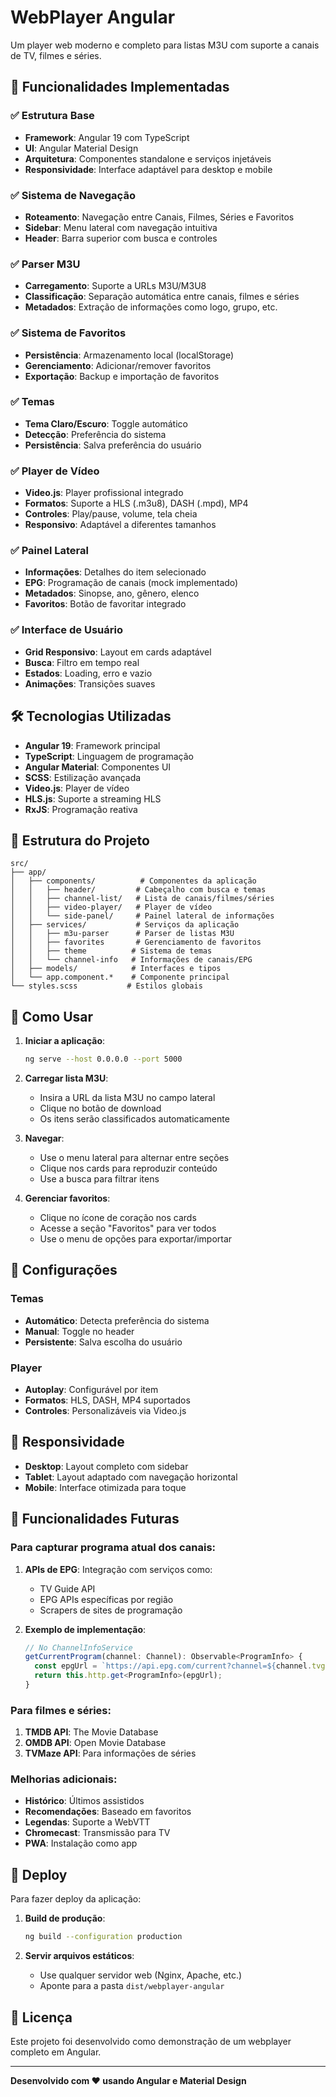 # WebPlayer Angular

Um player web moderno e completo para listas M3U com suporte a canais de TV, filmes e séries.

## 🚀 Funcionalidades Implementadas

### ✅ Estrutura Base
- **Framework**: Angular 19 com TypeScript
- **UI**: Angular Material Design
- **Arquitetura**: Componentes standalone e serviços injetáveis
- **Responsividade**: Interface adaptável para desktop e mobile

### ✅ Sistema de Navegação
- **Roteamento**: Navegação entre Canais, Filmes, Séries e Favoritos
- **Sidebar**: Menu lateral com navegação intuitiva
- **Header**: Barra superior com busca e controles

### ✅ Parser M3U
- **Carregamento**: Suporte a URLs M3U/M3U8
- **Classificação**: Separação automática entre canais, filmes e séries
- **Metadados**: Extração de informações como logo, grupo, etc.

### ✅ Sistema de Favoritos
- **Persistência**: Armazenamento local (localStorage)
- **Gerenciamento**: Adicionar/remover favoritos
- **Exportação**: Backup e importação de favoritos

### ✅ Temas
- **Tema Claro/Escuro**: Toggle automático
- **Detecção**: Preferência do sistema
- **Persistência**: Salva preferência do usuário

### ✅ Player de Vídeo
- **Video.js**: Player profissional integrado
- **Formatos**: Suporte a HLS (.m3u8), DASH (.mpd), MP4
- **Controles**: Play/pause, volume, tela cheia
- **Responsivo**: Adaptável a diferentes tamanhos

### ✅ Painel Lateral
- **Informações**: Detalhes do item selecionado
- **EPG**: Programação de canais (mock implementado)
- **Metadados**: Sinopse, ano, gênero, elenco
- **Favoritos**: Botão de favoritar integrado

### ✅ Interface de Usuário
- **Grid Responsivo**: Layout em cards adaptável
- **Busca**: Filtro em tempo real
- **Estados**: Loading, erro e vazio
- **Animações**: Transições suaves

## 🛠️ Tecnologias Utilizadas

- **Angular 19**: Framework principal
- **TypeScript**: Linguagem de programação
- **Angular Material**: Componentes UI
- **SCSS**: Estilização avançada
- **Video.js**: Player de vídeo
- **HLS.js**: Suporte a streaming HLS
- **RxJS**: Programação reativa

## 📁 Estrutura do Projeto

```
src/
├── app/
│   ├── components/          # Componentes da aplicação
│   │   ├── header/         # Cabeçalho com busca e temas
│   │   ├── channel-list/   # Lista de canais/filmes/séries
│   │   ├── video-player/   # Player de vídeo
│   │   └── side-panel/     # Painel lateral de informações
│   ├── services/           # Serviços da aplicação
│   │   ├── m3u-parser      # Parser de listas M3U
│   │   ├── favorites       # Gerenciamento de favoritos
│   │   ├── theme          # Sistema de temas
│   │   └── channel-info   # Informações de canais/EPG
│   ├── models/            # Interfaces e tipos
│   └── app.component.*    # Componente principal
└── styles.scss           # Estilos globais
```

## 🎯 Como Usar

1. **Iniciar a aplicação**:
   ```bash
   ng serve --host 0.0.0.0 --port 5000
   ```

2. **Carregar lista M3U**:
   - Insira a URL da lista M3U no campo lateral
   - Clique no botão de download
   - Os itens serão classificados automaticamente

3. **Navegar**:
   - Use o menu lateral para alternar entre seções
   - Clique nos cards para reproduzir conteúdo
   - Use a busca para filtrar itens

4. **Gerenciar favoritos**:
   - Clique no ícone de coração nos cards
   - Acesse a seção "Favoritos" para ver todos
   - Use o menu de opções para exportar/importar

## 🔧 Configurações

### Temas
- **Automático**: Detecta preferência do sistema
- **Manual**: Toggle no header
- **Persistente**: Salva escolha do usuário

### Player
- **Autoplay**: Configurável por item
- **Formatos**: HLS, DASH, MP4 suportados
- **Controles**: Personalizáveis via Video.js

## 📱 Responsividade

- **Desktop**: Layout completo com sidebar
- **Tablet**: Layout adaptado com navegação horizontal
- **Mobile**: Interface otimizada para toque

## 🔮 Funcionalidades Futuras

### Para capturar programa atual dos canais:
1. **APIs de EPG**: Integração com serviços como:
   - TV Guide API
   - EPG APIs específicas por região
   - Scrapers de sites de programação

2. **Exemplo de implementação**:
   ```typescript
   // No ChannelInfoService
   getCurrentProgram(channel: Channel): Observable<ProgramInfo> {
     const epgUrl = `https://api.epg.com/current?channel=${channel.tvgId}`;
     return this.http.get<ProgramInfo>(epgUrl);
   }
   ```

### Para filmes e séries:
1. **TMDB API**: The Movie Database
2. **OMDB API**: Open Movie Database
3. **TVMaze API**: Para informações de séries

### Melhorias adicionais:
- **Histórico**: Últimos assistidos
- **Recomendações**: Baseado em favoritos
- **Legendas**: Suporte a WebVTT
- **Chromecast**: Transmissão para TV
- **PWA**: Instalação como app

## 🚀 Deploy

Para fazer deploy da aplicação:

1. **Build de produção**:
   ```bash
   ng build --configuration production
   ```

2. **Servir arquivos estáticos**:
   - Use qualquer servidor web (Nginx, Apache, etc.)
   - Aponte para a pasta `dist/webplayer-angular`

## 📄 Licença

Este projeto foi desenvolvido como demonstração de um webplayer completo em Angular.

---

**Desenvolvido com ❤️ usando Angular e Material Design**

